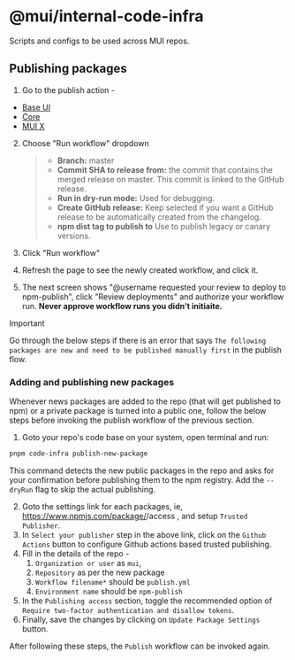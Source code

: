# @mui/internal-code-infra

Scripts and configs to be used across MUI repos.

## Publishing packages

1. Go to the publish action -

- [Base UI](https://github.com/mui/base-ui/actions/workflows/publish.yml)
- [Core](https://github.com/mui/material-ui/actions/workflows/publish.yml)
- [MUI X](https://github.com/mui/mui-x/actions/workflows/publish.yml)

2. Choose "Run workflow" dropdown

   > - **Branch:** master
   > - **Commit SHA to release from:** the commit that contains the merged release on master. This commit is linked to the GitHub release.
   > - **Run in dry-run mode:** Used for debugging.
   > - **Create GitHub release:** Keep selected if you want a GitHub release to be automatically created from the changelog.
   > - **npm dist tag to publish to** Use to publish legacy or canary versions.

3. Click "Run workflow"
4. Refresh the page to see the newly created workflow, and click it.
5. The next screen shows "@username requested your review to deploy to npm-publish", click "Review deployments" and authorize your workflow run. **Never approve workflow runs you didn't initiaite.**

> [!IMPORTANT]  
> Go through the below steps if there is an error that says `The following packages are new and need to be published manually first` in the publish flow.

### Adding and publishing new packages

Whenever news packages are added to the repo (that will get published to npm) or a private package is turned into a public one, follow the below steps before invoking the publish workflow of the previous section.

1. Goto your repo's code base on your system, open terminal and run:

```bash
pnpm code-infra publish-new-package
```

This command detects the new public packages in the repo and asks for your confirmation before publishing them to the npm registry. Add the `--dryRun` flag to skip the actual publishing.

2. Goto the settings link for each packages, ie, https://www.npmjs.com/package/<pkg-name>/access , and setup `Trusted Publisher`.
3. In `Select your publisher` step in the above link, click on the `Github Actions` button to configure Github actions based trusted publishing.
4. Fill in the details of the repo -
   1. `Organization or user` as `mui`,
   2. `Repository` as per the new package
   3. `Workflow filename*` should be `publish.yml`
   4. `Environment name` should be `npm-publish`
5. In the `Publishing access` section, toggle the recommended option of `Require two-factor authentication and disallow tokens`.
6. Finally, save the changes by clicking on `Update Package Settings` button.

After following these steps, the `Publish` workflow can be invoked again.
